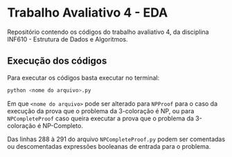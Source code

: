 # Trabalho Avaliativo 4 - EDA
Repositório contendo os códigos do trabalho avaliativo 4, da disciplina INF610 - Estrutura de Dados e Algoritmos.

## Execução dos códigos

Para executar os códigos basta executar no terminal:
```bash
python <nome do arquivo>.py
```
Em que `<nome do arquivo>` pode ser alterado para `NPProof` para o caso da execução da prova que o problema da 3-coloração é NP, ou para `NPCompleteProof` caso queira executar a prova que o problema da 3-coloração é NP-Completo.

Das linhas 288 à 291 do arquivo `NPCompleteProof.py` podem ser comentadas ou descomentadas expressões booleanas de entrada para o problema.
